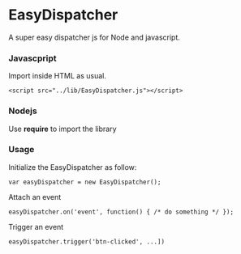 # EasyDispatcher
A super easy dispatcher js for Node and javascript.

### Javascpript
Import inside HTML as usual.

    <script src="../lib/EasyDispatcher.js"></script>

### Nodejs
Use **require** to import the library

### Usage
Initialize the EasyDispatcher as follow:

    var easyDispatcher = new EasyDispatcher();

Attach an event

    easyDispatcher.on('event', function() { /* do something */ });

Trigger an event

    easyDispatcher.trigger('btn-clicked', ...])